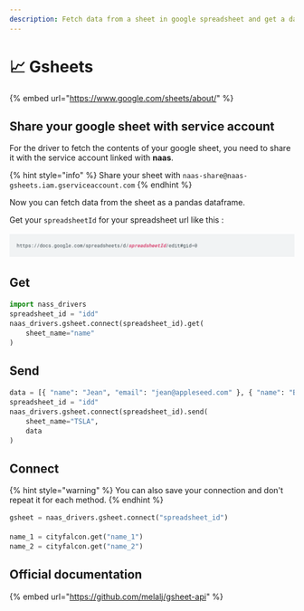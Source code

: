 ```yaml
---
description: Fetch data from a sheet in google spreadsheet and get a dataframe
---
```


# 📈 Gsheets

{% embed url="https://www.google.com/sheets/about/" %}

## Share your google sheet with service account

For the driver to fetch the contents of your google sheet, you need to share it with the service account linked with **naas**.

{% hint style="info" %}
 Share your sheet with `naas-share@naas-gsheets.iam.gserviceaccount.com`
{% endhint %}

Now you can fetch data from the sheet as a pandas dataframe.

Get your `spreadsheetId` for your spreadsheet url like this :

![spreadsheetId](.gitbook/assets/screenshot-2020-11-09-at-15.26.41.png)

## Get

```python
import nass_drivers
spreadsheet_id = "idd"
naas_drivers.gsheet.connect(spreadsheet_id).get(
    sheet_name="name"
)
```

## Send

```python
data = [{ "name": "Jean", "email": "jean@appleseed.com" }, { "name": "Bunny", "email": "bunny@appleseed.com" }]
spreadsheet_id = "idd"
naas_drivers.gsheet.connect(spreadsheet_id).send(
    sheet_name="TSLA",
    data
)
```

## Connect

{% hint style="warning" %}
You can also save your connection and don't repeat it for each method.
{% endhint %}

```python
gsheet = naas_drivers.gsheet.connect("spreadsheet_id")

name_1 = cityfalcon.get("name_1")
name_2 = cityfalcon.get("name_2")
```

## Official documentation

{% embed url="https://github.com/melalj/gsheet-api" %}

